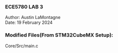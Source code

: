 ### ECE5780 LAB 3
Author: Austin LaMontagne <br />
Date: 19 February 2024 <br />

### Modified Files(From STM32CubeMX Setup):
Core/Src/main.c <br />